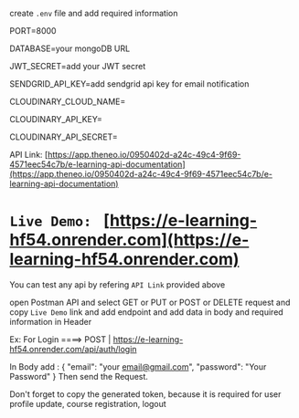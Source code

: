 create `.env` file and add required information

PORT=8000

DATABASE=your mongoDB URL

JWT_SECRET=add your JWT secret

SENDGRID_API_KEY=add sendgrid api key for email notification

CLOUDINARY_CLOUD_NAME=

CLOUDINARY_API_KEY=

CLOUDINARY_API_SECRET=


API Link: [https://app.theneo.io/0950402d-a24c-49c4-9f69-4571eec54c7b/e-learning-api-documentation](https://app.theneo.io/0950402d-a24c-49c4-9f69-4571eec54c7b/e-learning-api-documentation)


# `Live Demo: ` [https://e-learning-hf54.onrender.com](https://e-learning-hf54.onrender.com)

You can test any api by refering `API Link` provided above 

open Postman API and select GET or PUT or POST or DELETE request and copy `Live Demo` link and add endpoint and add data in body 
and required information in Header

Ex: For Login ====>  POST | https://e-learning-hf54.onrender.com/api/auth/login

In Body add : 
{
  "email": "your email@gmail.com",
  "password": "Your Password"
}
Then send the Request.

Don't forget to copy the generated token, because it is required for user profile update, course registration, logout
